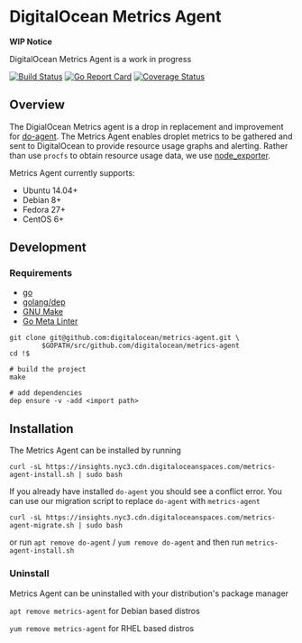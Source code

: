 # DigitalOcean Metrics Agent

**WIP Notice**

DigitalOcean Metrics Agent is a work in progress

[![Build
Status](https://travis-ci.org/digitalocean/metrics-agent.svg?branch=master)](https://travis-ci.org/digitalocean/metrics-agent)
[![Go Report Card](https://goreportcard.com/badge/github.com/digitalocean/metrics-agent)](https://goreportcard.com/report/github.com/digitalocean/metrics-agent)
[![Coverage Status](https://coveralls.io/repos/github/digitalocean/metrics-agent/badge.svg?branch=feat%2Fadd-coveralls-report)](https://coveralls.io/github/digitalocean/metrics-agent?branch=feat%2Fadd-coveralls-report)

## Overview
The DigialOcean Metrics agent is a drop in replacement and improvement for [do-agent](https://github.com/digitalocean/do-agent). The Metrics Agent enables droplet metrics to be gathered and sent to DigitalOcean to provide resource usage graphs and alerting. Rather than use `procfs` to obtain resource usage data, we use [node_exporter](https://github.com/prometheus/node_exporter).

Metrics Agent currently supports:
- Ubuntu 14.04+
- Debian 8+
- Fedora 27+
- CentOS 6+

## Development

### Requirements

- [go](https://golang.org/dl/)
- [golang/dep](https://github.com/golang/dep#installation)
- [GNU Make](https://www.gnu.org/software/make/)
- [Go Meta Linter](https://github.com/alecthomas/gometalinter#installing)

```
git clone git@github.com:digitalocean/metrics-agent.git \
        $GOPATH/src/github.com/digitalocean/metrics-agent
cd !$

# build the project
make

# add dependencies
dep ensure -v -add <import path>
```

## Installation
The Metrics Agent can be installed by running

```
curl -sL https://insights.nyc3.cdn.digitaloceanspaces.com/metrics-agent-install.sh | sudo bash
```

If you already have installed `do-agent` you should see a conflict error. You can use our migration script to replace `do-agent` with `metrics-agent`
```
curl -sL https://insights.nyc3.cdn.digitaloceanspaces.com/metrics-agent-migrate.sh | sudo bash
```

or run `apt remove do-agent` / `yum remove do-agent` and then run `metrics-agent-install.sh`

### Uninstall

Metrics Agent can be uninstalled with your distribution's package manager

`apt remove metrics-agent` for Debian based distros

`yum remove metrics-agent` for RHEL based distros
